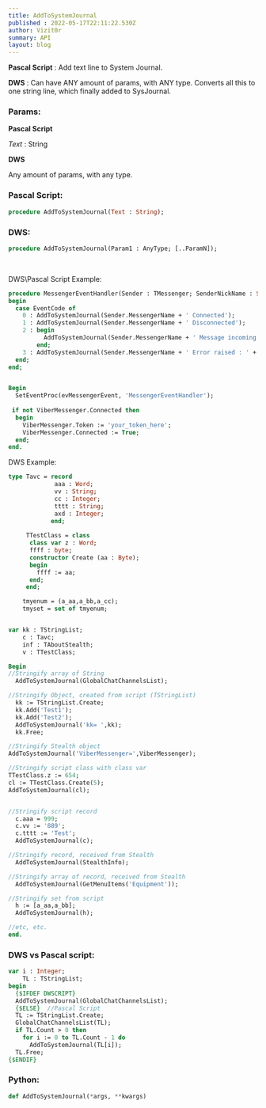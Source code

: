 ```yaml
---
title: AddToSystemJournal
published : 2022-05-17T22:11:22.530Z
author: Vizit0r
summary: API
layout: blog
---
```


 

**Pascal Script** : Add text line to System Journal.

**DWS** : Can have ANY amount of params, with ANY type. Converts all this to one string line, which finally added to SysJournal.


### Params:
**Pascal Script**

  *Text* : String


**DWS**

  Any amount of params, with any type.


 ### Pascal Script:

```pascal
procedure AddToSystemJournal(Text : String);
```


### DWS:

```pascal
procedure AddToSystemJournal(Param1 : AnyType; [..ParamN]);
```
<br>

DWS\Pascal Script Example:
```pascal
procedure MessengerEventHandler(Sender : TMessenger; SenderNickName : String; SenderId, ChatId : String; EventMsg : String; EventCode : Byte);
begin       
  case EventCode of
    0 : AddToSystemJournal(Sender.MessengerName + ' Connected');
    1 : AddToSystemJournal(Sender.MessengerName + ' Disconnected');
    2 : begin
          AddToSystemJournal(Sender.MessengerName + ' Message incoming from "' + SenderNickName + '" (SenderId: ' + SenderId + '), ChatID:  ' + ChatId + ' :' + EventMsg);
        end;
    3 : AddToSystemJournal(Sender.MessengerName + ' Error raised : ' + EventMsg);
  end;
end;          


Begin
  SetEventProc(evMessengerEvent, 'MessengerEventHandler');
 
 if not ViberMessenger.Connected then
  begin
    ViberMessenger.Token := 'your_token_here';
    ViberMessenger.Connected := True;
  end;
end.
```

DWS Example:
```pascal
type Tavc = record
			 aaa : Word;
			 vv : String;
			 cc : Integer;
			 tttt : String;
			 axd : Integer;
			end;
			
     TTestClass = class
      class var z : Word;
      ffff : byte;
      constructor Create (aa : Byte);
      begin
        ffff := aa;
      end;
     end;

    tmyenum = (a_aa,a_bb,a_cc);
    tmyset = set of tmyenum; 


var kk : TStringList;
    c : Tavc;
    inf : TAboutStealth;
    v : TTestClass;

Begin
//Stringify array of String
  AddToSystemJournal(GlobalChatChannelsList);  

//Stringify Object, created from script (TStringList)
  kk := TStringList.Create;
  kk.Add('Test1');
  kk.Add('Test2');
  AddToSystemJournal('kk= ',kk);
  kk.Free;

//Stringify Stealth object
AddToSystemJournal('ViberMessenger=',ViberMessenger);

//Stringify script class with class var
TTestClass.z := 654;
cl := TTestClass.Create(5);
AddToSystemJournal(cl);


//Stringify script record
  c.aaa = 999;
  c.vv := '889';
  c.tttt := 'Test';
  AddToSystemJournal(c);  

//Stringify record, received from Stealth
  AddToSystemJournal(StealthInfo);

//Stringify array of record, received from Stealth
  AddToSystemJournal(GetMenuItems('Equipment'));

//Stringify set from script
  h := [a_aa,a_bb];
  AddToSystemJournal(h);

//etc, etc. 
end.
```


### DWS vs Pascal script:

```pascal
var i : Integer;
    TL : TStringList;
begin
  {$IFDEF DWSCRIPT}
  AddToSystemJournal(GlobalChatChannelsList);
  {$ELSE}  //Pascal Script
  TL := TStringList.Create;
  GlobalChatChannelsList(TL);
  if TL.Count > 0 then
    for i := 0 to TL.Count - 1 do
      AddToSystemJournal(TL[i]);
  TL.Free;
{$ENDIF}
```


### Python:

```python
def AddToSystemJournal(*args, **kwargs)
```
